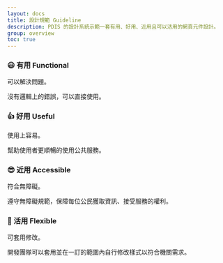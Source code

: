 ```yaml
---
layout: docs
title: 設計規範 Guideline
description: PDIS 的設計系統示範一套有用、好用、近用且可以活用的網頁元件設計。
group: overview
toc: true
---
```


<div class="row">
  <div class="col-md-6">
    <h3>
      <p> 😃 有用 Functional </p>
    </h3>
    <p> 可以解決問題。 </p>
    <p> 沒有邏輯上的錯誤，可以直接使用。 </p>
  </div>
  <div class="col-md-6">
    <h3>
      <p> 👍 好用 Useful </p>
    </h3>
    <p> 使用上容易。 </p>
    <p> 幫助使用者更順暢的使用公共服務。 </p>
  </div>
  <div class="col-md-6">
    <h3>
      <p> 😎 近用 Accessible </p>
    </h3>
    <p> 符合無障礙。 </p>
    <p> 遵守無障礙規範，保障每位公民獲取資訊、接受服務的權利。 </p>
  </div>
  <div class="col-md-6">
    <h3>
      <p> 🙌 活用 Flexible </p>
    </h3>
    <p> 可套用修改。 </p>
    <p> 開發團隊可以套用並在一訂的範圍內自行修改樣式以符合機關需求。 </p>
  </div>
</div>